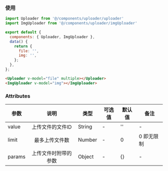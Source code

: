 ### 使用
``` js
import Uploader from '@/components/uploader/uploader'
import ImgUploader from '@/components/uploader/imgUploader'

export default {
  components: { Uploader, ImgUploader },
  data() {
    return {
      file: '',
      img: '',
    };
  },
};
```

``` html
<Uploader v-model="file" multiple></Uploader>
<ImgUploader v-model="img"></ImgUploader>
```

### Attributes
|     参数    | 说明           | 类型  | 可选值 | 默认值 | 备注|
| ------------- |:-------------:| ----- | ----- | ----- | ----- |
| value | 上传文件的文件ID | String | - | '' | - |
| limit | 最多上传文件数 | Number | - | 0 | 0 即无限制 |
| params | 上传文件时附带的参数 | Object | - | {} | - |
 
